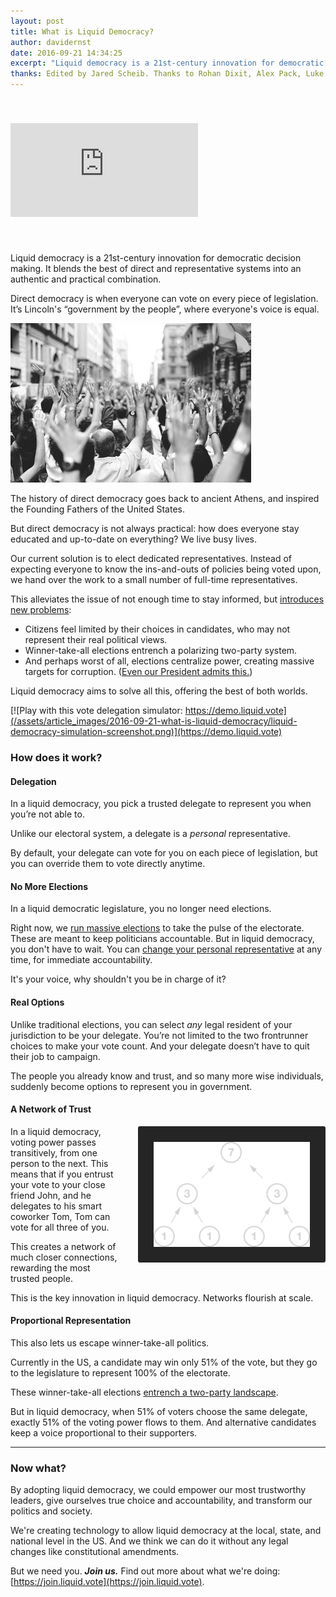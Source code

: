 ```yaml
---
layout: post
title: What is Liquid Democracy?
author: davidernst
date: 2016-09-21 14:34:25
excerpt: "Liquid democracy is a 21st-century innovation for democratic decision making. It blends the best of direct and representative systems into an authentic and practical combination."
thanks: Edited by Jared Scheib. Thanks to Rohan Dixit, Alex Pack, Luke Davis, Andy Coenen, Teresa Yung, Eshan Kejriwal, Matt Conrad, Nick Sippl-Swezey, Naomi Njugi, Ryan Atkinson, and Dominik Schiener for feedback and other contributions.
---
```


<iframe src="https://www.youtube.com/embed/BvA0J_2ZpIQ" frameborder="0" allowfullscreen style="margin: 40px auto"></iframe>

<br />

Liquid democracy is a 21st-century innovation for democratic decision making. It blends the best of direct and representative systems into an authentic and practical combination.

Direct democracy is when everyone can vote on every piece of legislation. It’s Lincoln's “government by the people”, where everyone's voice is equal.

![](/assets/article_images/2016-09-21-what-is-liquid-democracy/crowd-raises-hands-photo.png)

The history of direct democracy goes back to ancient Athens, and inspired the Founding Fathers of the United States.

But direct democracy is not always practical: how does everyone stay educated and up-to-date on everything? We live busy lives.

Our current solution is to elect dedicated representatives. Instead of expecting everyone to know the ins-and-outs of policies being voted upon, we hand over the work to a small number of full-time representatives.

This alleviates the issue of not enough time to stay informed, but [introduces new problems](http://www.gallup.com/poll/180113/2014-approval-congress-remains-near-time-low.aspx):

- Citizens feel limited by their choices in candidates, who may not represent their real political views.
- Winner-take-all elections entrench a polarizing two-party system.
- And perhaps worst of all, elections centralize power, creating massive targets for corruption. ([Even our President admits this.](https://www.youtube.com/watch?v=e4tHW9_bb08))

Liquid democracy aims to solve all this, offering the best of both worlds.

[![Play with this vote delegation simulator: https://demo.liquid.vote](/assets/article_images/2016-09-21-what-is-liquid-democracy/liquid-democracy-simulation-screenshot.png)](https://demo.liquid.vote)

### How does it work?

#### Delegation

In a liquid democracy, you pick a trusted delegate to represent you when you’re not able to.

Unlike our electoral system, a delegate is a *personal* representative.

By default, your delegate can vote for you on each piece of legislation, but you can override them to vote directly anytime.

#### No More Elections

In a liquid democratic legislature, you no longer need elections.

Right now, we [run massive elections](https://twitter.com/dsernst/status/845566576245927936) to take the pulse of the electorate. These are meant to keep politicians accountable. But in liquid democracy, you don't have to wait. You can [change your personal representative](/assets/article_images/2016-09-21-what-is-liquid-democracy/see-you-in-4-years.png) at any time, for immediate accountability.

It's your voice, why shouldn't you be in charge of it?

#### Real Options

Unlike traditional elections, you can select *any* legal resident of your jurisdiction to be your delegate. You’re not limited to the two frontrunner choices to make your vote count. And your delegate doesn’t have to quit their job to campaign.

The people you already know and trust, and so many more wise individuals, suddenly become options to represent you in government.

#### A Network of Trust

<img src="/assets/article_images/2016-09-21-what-is-liquid-democracy/voting_power_graphic.png" style="background-color: #252525; border-radius: 3px; float: right; margin-left: 28px; padding: 25px; width: 250px;" />

In a liquid democracy, voting power passes transitively, from one person to the next. This means that if you entrust your vote to your close friend John, and he delegates to his smart coworker Tom, Tom can vote for all three of you.

This creates a network of much closer connections, rewarding the most trusted people.

This is the key innovation in liquid democracy. Networks flourish at scale.

#### Proportional Representation

This also lets us escape winner-take-all politics.

Currently in the US, a candidate may win only 51% of the vote, but they go to the legislature to represent 100% of the electorate.

These winner-take-all elections [entrench a two-party landscape](/2017/03/06/how-to-move-past-two-parties/).

But in liquid democracy, when 51% of voters choose the same delegate, exactly 51% of the voting power flows to them. And alternative candidates keep a voice proportional to their supporters.

---------

### Now what?

By adopting liquid democracy, we could empower our most trustworthy leaders, give ourselves true choice and accountability, and transform our politics and society.

We're creating technology to allow liquid democracy at the local, state, and national level in the US. And we think we can do it without any legal changes like constitutional amendments.

But we need you. ***Join us.*** Find out more about what we're doing: [https://join.liquid.vote](https://join.liquid.vote).

